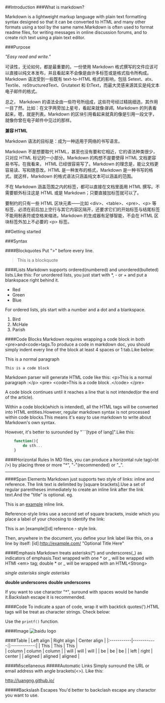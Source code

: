 ##Introduction
###What is markdown?

Markdown is a lightweight markup language with plain text formatting syntax designed so that it can be converted to HTML and many other formats using a tool by the same name.Markdown is often used to format readme files, for writing messages in online discussion forums, and to create rich text using a plain text editor.

###Purpose

*"Easy read and write."*

可读性，无论如何，都是最重要的。一份使用 Markdown 格式撰写的文件应该可以直接以纯文本发布，并且看起来不会像是由许多标签或是格式指令所构成。Markdown 语法受到一些既有 text-to-HTML 格式的影响，包括 Setext、atx、Textile、reStructuredText、Grutatext 和 EtText，而最大灵感来源其实是纯文本电子邮件的格式。

总之， Markdown 的语法全由一些符号所组成，这些符号经过精挑细选，其作用一目了然。比如：在文字两旁加上星号，看起来就像*强调*。Markdown 的列表看起来，嗯，就是列表。Markdown 的区块引用看起来就真的像是引用一段文字，就像你曾在电子邮件中见过的那样。

**兼容 HTML**

Markdown 语法的目标是：成为一种适用于网络的书写语言。

Markdown 不是想要取代 HTML，甚至也没有要和它相近，它的语法种类很少，只对应 HTML 标记的一小部分。Markdown 的构想不是要使得 HTML 文档更容易书写。在我看来， HTML 已经很容易写了。Markdown 的理念是，能让文档更容易读、写和随意改。HTML 是一种发布的格式，Markdown 是一种书写的格式。就这样，Markdown 的格式语法只涵盖纯文本可以涵盖的范围。

不在 Markdown 涵盖范围之内的标签，都可以直接在文档里面用 HTML 撰写。不需要额外标注这是 HTML 或是 Markdown；只要直接加标签就可以了。

要制约的只有一些 HTML 区块元素――比如 &lt;div&gt;、&lt;table&gt;、&lt;pre&gt;、&lt;p&gt; 等标签，必须在前后加上空行与其它内容区隔开，还要求它们的开始标签与结尾标签不能用制表符或空格来缩进。Markdown 的生成器有足够智能，不会在 HTML 区块标签外加上不必要的 &lt;p&gt; 标签。

##Getting started

###Syntax

####Blockquotes
Put ">" before every line.

>This is a blockquote

####Lists
Markdown supports ordered(numbered) and unordered(bulleted) lists.Like this:
For unordered lists, you just start with \*, \- or \+ and put a blankspace right behind it.
+ Red
+ Green
+ Blue

For ordered lists, pls start with a number and a dot and a blankspace.

1. Bird
2. McHale
3. Parish

####Code Blocks
Markdown requires wrapping a code block in both &lt;pre&gt;and&lt;code&gt;tags.To produce a code in markdown doc, you should simply indent every line of the block at least 4 spaces or 1 tab.Like below:

This is a normal paragraph

    This is a code block

Markdown parser will generate HTML code like this:
&lt;p&gt;This is a normal paragraph :&lt;/p&gt;
&lt;pre&gt;
    &lt;code&gt;This is a code block .&lt;/code&gt;
&lt;/pre&gt;

A code block continues until it reaches a line that is not intended(or the end of the article).

Within a code block(which is intended), all the HTML tags will be converted into HTML entities.However, regular markdown syntax is not processed within code blocks.This means it's easy to use markdown to write about Markdown's own syntax.

However, it's better to surounded by "```[type of lang]".Like this:

```javascript
    function(){
        do sth...
    }
```

####Horizontal Rules
In MD files, you can produce a horizontal rule tag(&lt;bt /&gt;) by placing three or more "*", "-"(recommended) or "_".

---

####Span Elements
Markdown just supports two style of links: inline and reference.
The link text is delimited by [square brackets].Use a set of regular parentheses immediately to create an inline link after the link text.And the "title" is optional. eg.

This is an [example](http://example.com/ "Title") inline link.

Reference-style links use a second set of square brackets, inside which you place a label of your choosing to identify the link:

This is an [example][id] reference - style link.

Then, anywhere in the document, you define your link label like this, on a line by itself:
[id]:http://example.com/ "Optional Title Here"

####Emphasis
Markdown treats asterisks(*) and underscores(_) as indicators of emphasis.Text wrapped with one * or _ will be wrapped with HTMl &lt;em&gt; tag; double * or _ will be wrapped with an HTML&lt;Strong&gt;

*single asterisks* _single asterisks_

**double underscores** __double underscores__

If you want to use charactor "*", suround with spaces would be handle it.Backslash escape it is recommended. 

####Code
To indicate a span of code, wrap it with backtick quotes(').HTML tags will be treat as character strings. Check below:

Use the `printf()` function.

####Image
![baidu logo](https://www.baidu.com/img/baidu_jgylogo3.gif "baidu")

####Table
| Left align | Right align | Center align |
|:-----------|------------:|:------------:|
| This       |        This |     This     |     
| column     |      column |    column    |
| will       |        will |     will     |
| be         |          be |      be      |
| left       |       right |    center    |
| aligned    |     aligned |   aligned    |

####Miscellaneous
#####Automatic Links
Simply surround the URL or email address with angle brackets(&lt;&gt;). Like this:

<http://luangng.github.io/>

#####Backslash Escapes
You'd better to backclash escape any charactor you want to use. 
